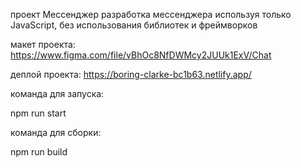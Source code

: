 проект Мессенджер
разработка мессенджера используя только JavaScript, без использования библиотек и фреймворков

макет проекта: https://www.figma.com/file/vBhOc8NfDWMcy2JUUk1ExV/Chat

деплой проекта: https://boring-clarke-bc1b63.netlify.app/

команда для запуска:

npm run start

команда для сборки:

npm run build
